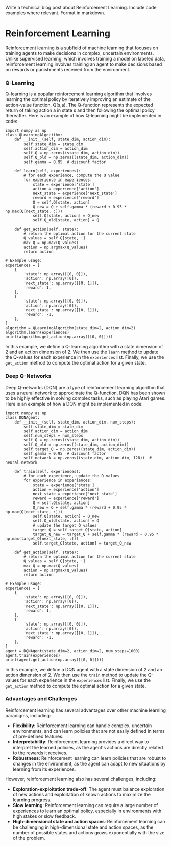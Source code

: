  Write a technical blog post about Reinforcement Learning. Include code examples where relevant. Format in markdown.
# Reinforcement Learning

Reinforcement learning is a subfield of machine learning that focuses on training agents to make decisions in complex, uncertain environments. Unlike supervised learning, which involves training a model on labeled data, reinforcement learning involves training an agent to make decisions based on rewards or punishments received from the environment.
### Q-Learning

Q-learning is a popular reinforcement learning algorithm that involves learning the optimal policy by iteratively improving an estimate of the action-value function, Q(s,a). The Q-function represents the expected return of taking action a in state s and then following the optimal policy thereafter.
Here is an example of how Q-learning might be implemented in code:
```
import numpy as np
class QLearningAlgorithm:
    def __init__(self, state_dim, action_dim):
        self.state_dim = state_dim
        self.action_dim = action_dim
        self.Q = np.zeros((state_dim, action_dim))
        self.Q_old = np.zeros((state_dim, action_dim))
        self.gamma = 0.95  # discount factor

    def learn(self, experiences):
        # for each experience, compute the Q value
        for experience in experiences:
            state = experience['state']
            action = experience['action']
            next_state = experience['next_state']
            reward = experience['reward']
            Q = self.Q[state, action]
            Q_new = Q + self.gamma * (reward + 0.95 * np.max(Q[next_state, :]))
            self.Q[state, action] = Q_new
            self.Q_old[state, action] = Q

    def get_action(self, state):
        # return the optimal action for the current state
        Q_values = self.Q[state, :]
        max_Q = np.max(Q_values)
        action = np.argmax(Q_values)
        return action

# Example usage:
experiences = [
    {
        'state': np.array([[0, 0]]),
        'action': np.array([0]),
        'next_state': np.array([[0, 1]]),
        'reward': 1,
    },
    {
        'state': np.array([[0, 0]]),
        'action': np.array([0]),
        'next_state': np.array([[0, 1]]),
        'reward': -1,
    },
]
algorithm = QLearningAlgorithm(state_dim=2, action_dim=2)
algorithm.learn(experiences)
print(algorithm.get_action(np.array([[0, 0]])))
```
In this example, we define a Q-learning algorithm with a state dimension of 2 and an action dimension of 2. We then use the `learn` method to update the Q-values for each experience in the `experiences` list. Finally, we use the `get_action` method to compute the optimal action for a given state.
### Deep Q-Networks

Deep Q-networks (DQN) are a type of reinforcement learning algorithm that uses a neural network to approximate the Q-function. DQN has been shown to be highly effective in solving complex tasks, such as playing Atari games.
Here is an example of how a DQN might be implemented in code:
```
import numpy as np
class DQNAgent:
    def __init__(self, state_dim, action_dim, num_steps):
        self.state_dim = state_dim
        self.action_dim = action_dim
        self.num_steps = num_steps
        self.Q = np.zeros((state_dim, action_dim))
        self.Q_old = np.zeros((state_dim, action_dim))
        self.target_Q = np.zeros((state_dim, action_dim))
        self.gamma = 0.95  # discount factor
        self.network = np.zeros((state_dim, action_dim, 128))  # neural network

    def train(self, experiences):
        # for each experience, update the Q values
        for experience in experiences:
            state = experience['state']
            action = experience['action']
            next_state = experience['next_state']
            reward = experience['reward']
            Q = self.Q[state, action]
            Q_new = Q + self.gamma * (reward + 0.95 * np.max(Q[next_state, :]))
            self.Q[state, action] = Q_new
            self.Q_old[state, action] = Q
            # update the target Q values
            target_Q = self.target_Q[state, action]
            target_Q_new = target_Q + self.gamma * (reward + 0.95 * np.max(target_Q[next_state, :]))
            self.target_Q[state, action] = target_Q_new

    def get_action(self, state):
        # return the optimal action for the current state
        Q_values = self.Q[state, :]
        max_Q = np.max(Q_values)
        action = np.argmax(Q_values)
        return action

# Example usage:
experiences = [
    {
        'state': np.array([[0, 0]]),
        'action': np.array([0]),
        'next_state': np.array([[0, 1]]),
        'reward': 1,
    },
    {
        'state': np.array([[0, 0]]),
        'action': np.array([0]),
        'next_state': np.array([[0, 1]]),
        'reward': -1,
    },
]
agent = DQNAgent(state_dim=2, action_dim=2, num_steps=1000)
agent.train(experiences)
print(agent.get_action(np.array([[0, 0]])))
```
In this example, we define a DQN agent with a state dimension of 2 and an action dimension of 2. We then use the `train` method to update the Q-values for each experience in the `experiences` list. Finally, we use the `get_action` method to compute the optimal action for a given state.
### Advantages and Challenges

Reinforcement learning has several advantages over other machine learning paradigms, including:

* **Flexibility**: Reinforcement learning can handle complex, uncertain environments, and can learn policies that are not easily defined in terms of pre-defined features.
* **Interpretability**: Reinforcement learning provides a direct way to interpret the learned policies, as the agent's actions are directly related to the rewards it receives.
* **Robustness**: Reinforcement learning can learn policies that are robust to changes in the environment, as the agent can adapt to new situations by learning from its experiences.

However, reinforcement learning also has several challenges, including:


* **Exploration-exploitation trade-off**: The agent must balance exploration of new actions and exploitation of known actions to maximize the learning progress.
* **Slow learning**: Reinforcement learning can require a large number of experiences to learn an optimal policy, especially in environments with high stakes or slow feedback.
* **High-dimensional state and action spaces**: Reinforcement learning can be challenging in high-dimensional state and action spaces, as the number of possible states and actions grows exponentially with the size of the problem.



















































































































































































































